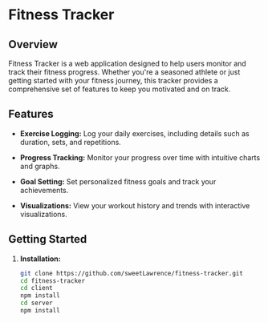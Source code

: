 # Fitness Tracker

## Overview

Fitness Tracker is a web application designed to help users monitor and track their fitness progress. Whether you're a seasoned athlete or just getting started with your fitness journey, this tracker provides a comprehensive set of features to keep you motivated and on track.

## Features

- **Exercise Logging:** Log your daily exercises, including details such as duration, sets, and repetitions.

- **Progress Tracking:** Monitor your progress over time with intuitive charts and graphs.

- **Goal Setting:** Set personalized fitness goals and track your achievements.

- **Visualizations:** View your workout history and trends with interactive visualizations.

## Getting Started

1. **Installation:**
   ```bash
   git clone https://github.com/sweetLawrence/fitness-tracker.git
   cd fitness-tracker
   cd client
   npm install
   cd server
   npm install
